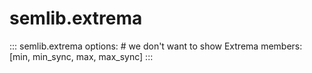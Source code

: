 # semlib.extrema

::: semlib.extrema
    options:
      # we don't want to show Extrema
      members: [min, min_sync, max, max_sync]
:::
